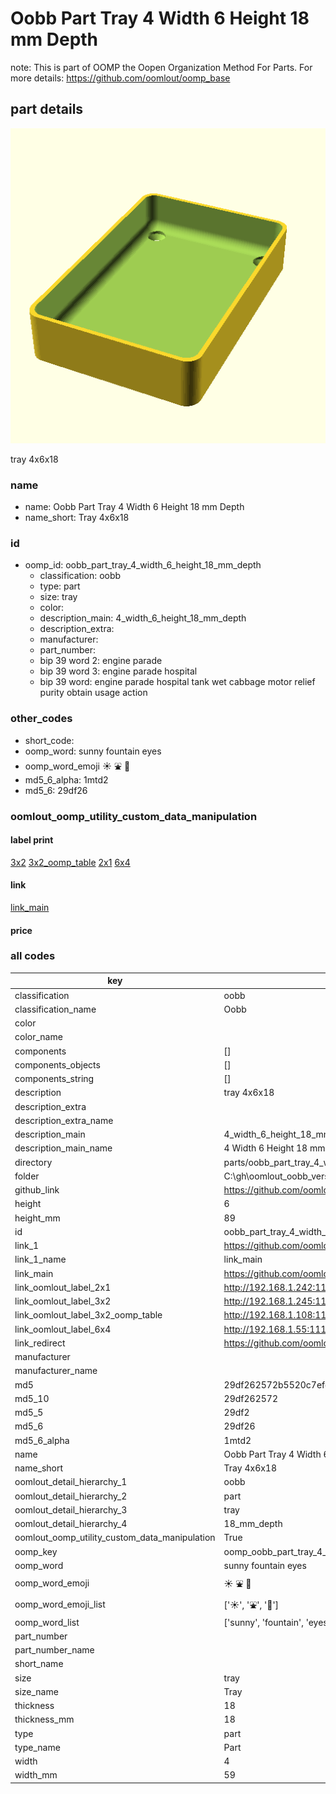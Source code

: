 # Oobb Part Tray 4 Width 6 Height 18 mm Depth  

note: This is part of OOMP the Oopen Organization Method For Parts. For more details: https://github.com/oomlout/oomp_base

##  part details
  

[![](3dpr.png)](3dpr.png)

tray 4x6x18



### name
* name: Oobb Part Tray 4 Width 6 Height 18 mm Depth
* name_short: Tray 4x6x18 
### id
* oomp_id: oobb_part_tray_4_width_6_height_18_mm_depth
  * classification: oobb
  * type: part
  * size: tray
  * color: 
  * description_main: 4_width_6_height_18_mm_depth
  * description_extra: 
  * manufacturer: 
  * part_number: 
  * bip 39 word 2: engine parade
  * bip 39 word 3: engine parade hospital
  * bip 39 word: engine parade hospital tank wet cabbage motor relief purity obtain usage action

### other_codes
* short_code: 
* oomp_word: sunny fountain eyes
* oomp_word_emoji :sunny: :fountain: :eyes:
* md5_6_alpha: 1mtd2
* md5_6: 29df26






### oomlout_oomp_utility_custom_data_manipulation
#### label print
[3x2](http://192.168.1.245:1112/?label=oomp%201mtd2)
[3x2_oomp_table](http://192.168.1.108:1112/?label=oomp%201mtd2)
[2x1](http://192.168.1.242:1112/?label=oomp%201mtd2)
[6x4](http://192.168.1.55:1112/?label=oomp%201mtd2)    

#### link

[link_main](https://github.com/oomlout/oomlout_oobb_version_4_generated_parts/tree/main/navigation_oomp/oobb/part/tray/4_width_6_height_18_mm_depth/part)                              

#### price







### all codes 
| key | value |  
| --- | --- |  
| classification | oobb |  
| classification_name | Oobb |  
| color |  |  
| color_name |  |  
| components | [] |  
| components_objects | [] |  
| components_string | [] |  
| description | tray 4x6x18 |  
| description_extra |  |  
| description_extra_name |  |  
| description_main | 4_width_6_height_18_mm_depth |  
| description_main_name | 4 Width 6 Height 18 mm Depth |  
| directory | parts/oobb_part_tray_4_width_6_height_18_mm_depth |  
| folder | C:\gh\oomlout_oobb_version_4_generated_parts\parts\oobb_part_tray_4_width_6_height_18_mm_depth |  
| github_link | https://github.com/oomlout/oomlout_oomp_part_src/tree/main/parts/oobb_part_tray_4_width_6_height_18_mm_depth |  
| height | 6 |  
| height_mm | 89 |  
| id | oobb_part_tray_4_width_6_height_18_mm_depth |  
| link_1 | https://github.com/oomlout/oomlout_oobb_version_4_generated_parts/tree/main/navigation_oomp/oobb/part/tray/4_width_6_height_18_mm_depth/part |  
| link_1_name | link_main |  
| link_main | https://github.com/oomlout/oomlout_oobb_version_4_generated_parts/tree/main/navigation_oomp/oobb/part/tray/4_width_6_height_18_mm_depth/part |  
| link_oomlout_label_2x1 | http://192.168.1.242:1112/?label=oomp%201mtd2 |  
| link_oomlout_label_3x2 | http://192.168.1.245:1112/?label=oomp%201mtd2 |  
| link_oomlout_label_3x2_oomp_table | http://192.168.1.108:1112/?label=oomp%201mtd2 |  
| link_oomlout_label_6x4 | http://192.168.1.55:1112/?label=oomp%201mtd2 |  
| link_redirect | https://github.com/oomlout/oomlout_oobb_version_4_generated_parts/tree/main/parts/oobb_tray_04_06_18 |  
| manufacturer |  |  
| manufacturer_name |  |  
| md5 | 29df262572b5520c7efccddadbe80253 |  
| md5_10 | 29df262572 |  
| md5_5 | 29df2 |  
| md5_6 | 29df26 |  
| md5_6_alpha | 1mtd2 |  
| name | Oobb Part Tray 4 Width 6 Height 18 mm Depth |  
| name_short | Tray 4x6x18  |  
| oomlout_detail_hierarchy_1 | oobb |  
| oomlout_detail_hierarchy_2 | part |  
| oomlout_detail_hierarchy_3 | tray |  
| oomlout_detail_hierarchy_4 | 18_mm_depth |  
| oomlout_oomp_utility_custom_data_manipulation | True |  
| oomp_key | oomp_oobb_part_tray_4_width_6_height_18_mm_depth |  
| oomp_word | sunny fountain eyes |  
| oomp_word_emoji | :sunny: :fountain: :eyes: |  
| oomp_word_emoji_list | [':sunny:', ':fountain:', ':eyes:'] |  
| oomp_word_list | ['sunny', 'fountain', 'eyes'] |  
| part_number |  |  
| part_number_name |  |  
| short_name |  |  
| size | tray |  
| size_name | Tray |  
| thickness | 18 |  
| thickness_mm | 18 |  
| type | part |  
| type_name | Part |  
| width | 4 |  
| width_mm | 59 |  
